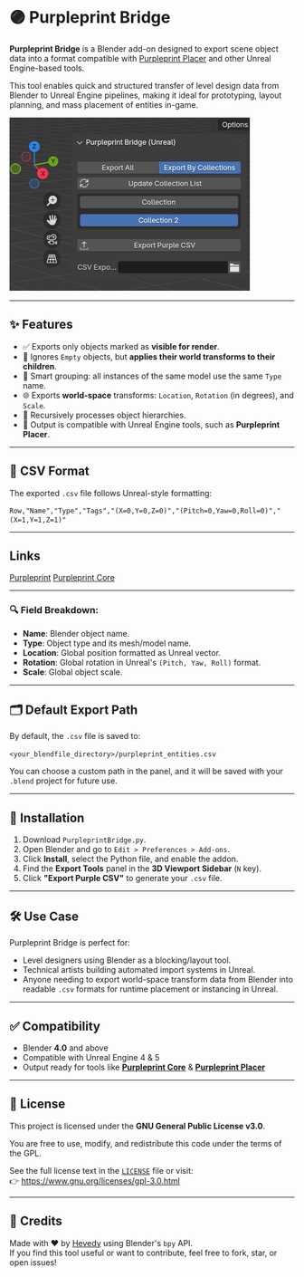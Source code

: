 # 🟣 Purpleprint Bridge

**Purpleprint Bridge** is a Blender add-on designed to export scene object data into a format compatible with [Purpleprint Placer](https://github.com/Hevedy/Purpleprint-Core) and other Unreal Engine-based tools.

This tool enables quick and structured transfer of level design data from Blender to Unreal Engine pipelines, making it ideal for prototyping, layout planning, and mass placement of entities in-game.  

![Collections](docs/images/blenderExportCollections.png)  

---

## ✨ Features

- ✅ Exports only objects marked as **visible for render**.
- 🚫 Ignores `Empty` objects, but **applies their world transforms to their children**.
- 🧠 Smart grouping: all instances of the same model use the same `Type` name.
- 🌐 Exports **world-space** transforms: `Location`, `Rotation` (in degrees), and `Scale`.
- 🔁 Recursively processes object hierarchies.
- 📄 Output is compatible with Unreal Engine tools, such as **Purpleprint Placer**.

---

## 📄 CSV Format

The exported `.csv` file follows Unreal-style formatting:
  ```csv
  Row,"Name","Type","Tags","(X=0,Y=0,Z=0)","(Pitch=0,Yaw=0,Roll=0)","(X=1,Y=1,Z=1)"
  ```

---

## Links
[Purpleprint](https://www.hevedy.com/purpleprint/)
[Purpleprint Core](https://github.com/Hevedy/Purpleprint-Core)

---

### 🔍 Field Breakdown:
- **Name**: Blender object name.
- **Type**: Object type and its mesh/model name.
- **Location**: Global position formatted as Unreal vector.
- **Rotation**: Global rotation in Unreal's `(Pitch, Yaw, Roll)` format.
- **Scale**: Global object scale.

---

## 🗂 Default Export Path

By default, the `.csv` file is saved to:

```<your_blendfile_directory>/purpleprint_entities.csv```

You can choose a custom path in the panel, and it will be saved with your `.blend` project for future use.

---

## 🧭 Installation

1. Download `PurpleprintBridge.py`.
2. Open Blender and go to `Edit > Preferences > Add-ons`.
3. Click **Install**, select the Python file, and enable the addon.
4. Find the **Export Tools** panel in the **3D Viewport Sidebar** (`N` key).
5. Click **"Export Purple CSV"** to generate your `.csv` file.

---

## 🛠 Use Case

Purpleprint Bridge is perfect for:

- Level designers using Blender as a blocking/layout tool.
- Technical artists building automated import systems in Unreal.
- Anyone needing to export world-space transform data from Blender into readable `.csv` formats for runtime placement or instancing in Unreal.

---

## ✅ Compatibility

- Blender **4.0** and above
- Compatible with Unreal Engine 4 & 5
- Output ready for tools like [**Purpleprint Core**](https://github.com/Hevedy/Purpleprint-Core) & [**Purpleprint Placer**](https://www.hevedy.com/purpleprint/)

---

## 📜 License

This project is licensed under the **GNU General Public License v3.0**.

You are free to use, modify, and redistribute this code under the terms of the GPL.

See the full license text in the [`LICENSE`](./LICENSE) file or visit:  
👉 https://www.gnu.org/licenses/gpl-3.0.html

---

## 🙏 Credits

Made with ❤️ by [Hevedy](https://github.com/Hevedy/) using Blender's `bpy` API.  
If you find this tool useful or want to contribute, feel free to fork, star, or open issues!